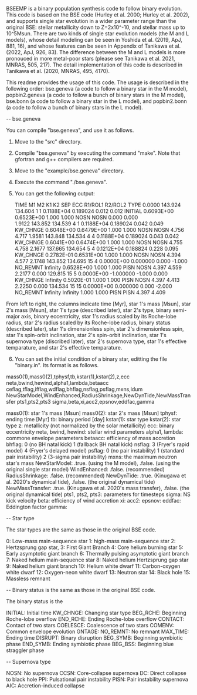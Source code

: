 BSEEMP is a binary population synthesis code to follow binary
evolution. This code is based on the BSE code (Hurley et al. 2000;
Hurley et al. 2002), and supports single star evolution in a wider
parameter range than the original BSE: stellar metallicity down to
Z=2x10^-10, and stellar mass up to 10^5Msun. There are two kinds of
single star evolution models (the M and L models), whose detail
modeling can be seen in Yoshida et al. (2019, ApJ, 881, 16), and whose
features can be seen in Appendix of Tanikawa et al. (2022, ApJ, 926,
83). The difference between the M and L models is more pronouced in
more metal-poor stars (please see Tanikawa et al. 2021, MNRAS, 505,
217). The detail implementation of this code is described in Tanikawa
et al. (2020, MNRAS, 495, 4170).

This readme provides the usage of this code. The usage is described in
the following order: bse.geneva (a code to follow a binary star in the
M model), popbin2.geneva (a code to follow a bunch of binary stars in
the M model), bse.bonn (a code to follow a binary star in the L
model), and popbin2.bonn (a code to follow a bunch of binary stars in
the L model).

-- bse.geneva

You can compile "bse.geneva", and use it as follows.

1. Move to the "src" directory.

2. Compile "bse.geneva" by executing the command "make". Note that
gfortran and g++ compilers are required.

3. Move to the "example/bse.geneva" directory.

4. Execute the command "./bse.geneva".

5. You can get the following output:

      TIME      M1       M2   K1 K2        SEP    ECC  R1/ROL1 R2/ROL2  TYPE
     0.0000   143.924   134.604  1  1   0.1188E+04     0.189024   0.012   0.012  INITIAL   0.6093E+00  0.6523E+00    1.000    1.000 NOSN NOSN     0.000     0.000  
     1.9122   143.852   134.539  4  1   0.1188E+04     0.189024   0.042   0.049  KW_CHNGE  0.6048E+00  0.6479E+00    1.000    1.000 NOSN NOSN     4.756     4.717 
     1.9581   143.848   134.534  4  4   0.1188E+04     0.189024   0.043   0.042  KW_CHNGE  0.6041E+00  0.6474E+00    1.000    1.000 NOSN NOSN     4.755     4.758
     2.1677   137.665   134.654  5  4   0.1212E+04     0.188824   0.228   0.095  KW_CHNGE  0.2782E-01  0.6531E+00    1.000    1.000 NOSN NOSN     4.394     4.577
     2.1748   143.852   134.695 15  4   0.0000E+00     0.000000   0.000  -1.000  NO_REMNT    Infinity  0.6528E+00    1.000    1.000 PISN NOSN     4.397     4.559
     2.2177     0.000   129.815 15  5   0.0000E+00    -1.000000  -1.000   0.000  KW_CHNGE    Infinity  0.5020E-01    1.000    1.000 PISN NOSN     4.397     4.413
     2.2250     0.000   134.534 15 15   0.0000E+00     0.000000   0.000  -2.000  NO_REMNT    Infinity    Infinity    1.000    1.000 PISN PISN     4.397     4.409

From left to right, the columns indicate time [Myr], star 1's mass
[Msun], star 2's mass [Msun], star 1's type (described later), star
2's type, binary semi-major axis, binary eccentricity, star 1's radius
scaled by its Roche-lobe radius, star 2's radius scaled by its
Roche-lobe radius, binary status (described later), star 1's
dimensionless spin, star 2's dimensionless spin, star 1's spin-orbit
inclination, star 2's spin-orbit inclination, star 1's supernova type
(discribed later), star 2's supernova type, star 1's effective
temparature, and star 2's effective temparature.

6. You can set the initial condition of a binary star, editting the
file "binary.in". Its format is as follows.

mass0(1),mass0(2),tphysf,tb,kstar(1),kstar(2),z,ecc 
neta,bwind,hewind,alpha1,lambda,betaacc 
ceflag,tflag,ifflag,wdflag,bhflag,nsflag,psflag,mxns,idum 
NewStarModel,WindEnhanced,RadiusShrinkage,NewDynTide,NewMassTransfer
pts1,pts2,pts3
sigma,beta,xi,acc2,epsnov,eddfac,gamma

mass0(1): star 1's mass [Msun]
mass0(2): star 2's mass [Msun]
tphysf: ending time [Myr]
tb: binary period [day]
kstar(1): star type
kstar(2): star type
z: metallicity (not normalized by the solar metallicity)
ecc: binary eccentricity
neta, bwind, hewind: stellar wind parameters
alpha1, lambda: commone envelope parameters
betaacc: efficiency of mass accretion
bhflag: 0 (no BH natal kick) 1 (fallback BH natal kick)
nsflag: 3 (Fryer's rapid model) 4 (Fryer's delayed model)
psflag: 0 (no pair instability) 1 (standard pair instability) 2 (3-sigma pair instability)
mxns: the maximum neutron star's mass
NewStarModel: .true. (using the M model), .false. (using the original single star model)
WindEnhanced: .false. (recommended)
RadiusShrinkage: .false. (recommended)
NewDynTide: .true. (Kinugawa et al. 2020's dynamical tide), .false. (the original dynamical tide)
NewMassTransfer: .true. (Kinugawa et al. 2020's mass transfer), .false. (the original dynamical tide)
pts1, pts2, pts3: parameters for timesteps
sigma: NS kick velocity
beta: efficiency of wind accretion
xi:
acc2:
epsnov:
eddfac: Eddington factor
gamma:

-- Star type

The star types are the same as those in the original BSE code.

0: Low-mass main-sequence star
1: high-mass main-sequence star
2: Hertzsprung gap star,
3: First Giant Branch
4: Core helium burning star
5: Early asymptotic giant branch
6: Thermally pulsing asymptotic giant branch
7: Naked helium main-sequence star
8: Naked helium Hertzsprung gap star
9: Naked helium giant branch
10: Helium white dwarf
11: Carbon-oxygen white dwarf
12: Oxygen-neon white dwarf
13: Neutron star
14: Black hole
15: Massless remnant

-- Binary status is the same as those in the original BSE code.

The binary status is the 

INITIAL: Initial time
KW_CHNGE: Changing star type
BEG_RCHE: Beginning Roche-lobe overflow
END_RCHE: Ending Roche-lobe overflow
CONTACT: Contact of two stars
COELESCE: Coalescence of two stars
COMENV: Common envelope evolution
GNTAGE: 
NO_REMNT: No remnant
MAX_TIME: Ending time
DISRUPT: Binary disruption
BEG_SYMB: Beginning symbiotic phase
END_SYMB: Ending symbiotic phase
BEG_BSS: Beginning blue straggler phase

-- Supernova type

NOSN: No supernova
CCSN: Core-collapse supernova
DC: Direct collapse to black hole
PPI: Pulsational pair instability
PISN: Pair instability supernova
AIC: Accretion-induced collapse
